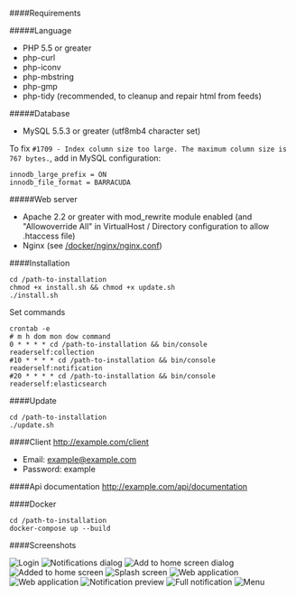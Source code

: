 ####Requirements

#####Language
* PHP 5.5 or greater
* php-curl
* php-iconv
* php-mbstring
* php-gmp
* php-tidy (recommended, to cleanup and repair html from feeds)

#####Database
* MySQL 5.5.3 or greater (utf8mb4 character set)

To fix ```#1709 - Index column size too large. The maximum column size is 767 bytes.```, add in MySQL configuration:

```
innodb_large_prefix = ON
innodb_file_format = BARRACUDA
```

#####Web server
* Apache 2.2 or greater with mod_rewrite module enabled (and "Allowoverride All" in VirtualHost / Directory configuration to allow .htaccess file)
* Nginx (see [/docker/nginx/nginx.conf](/docker/nginx/nginx.conf))

####Installation

```text
cd /path-to-installation
chmod +x install.sh && chmod +x update.sh
./install.sh
```

Set commands
```text
crontab -e
# m h dom mon dow command
0 * * * * cd /path-to-installation && bin/console readerself:collection
#10 * * * * cd /path-to-installation && bin/console readerself:notification
#20 * * * * cd /path-to-installation && bin/console readerself:elasticsearch
```

####Update

```text
cd /path-to-installation
./update.sh
```

####Client
http://example.com/client
- Email: example@example.com
- Password: example

####Api documentation
http://example.com/api/documentation

####Docker
```
cd /path-to-installation
docker-compose up --build
```

####Screenshots

![Login](web/screenshots/Screenshot_20170108-101851.png)
![Notifications dialog](web/screenshots/Screenshot_20170108-101954.png)
![Add to home screen dialog](web/screenshots/Screenshot_20170108-102110.png)
![Added to home screen](web/screenshots/Screenshot_20170108-102131.png)
![Splash screen](web/screenshots/Screenshot_20170108-102139.png)
![Web application](web/screenshots/Screenshot_20170108-102154.png)
![Web application](web/screenshots/Screenshot_20170108-102209.png)
![Notification preview](web/screenshots/Screenshot_20170108-102420.png)
![Full notification](web/screenshots/Screenshot_20170108-102440.png)
![Menu](web/screenshots/Screenshot_20170108-103142.png)
